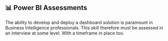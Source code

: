 ## 📊 Power BI Assessments

The ability to develop and deploy a dashboard solution is paramount in Business Intelligence professionals. This skill therefore must be assessed in an interview at some level. With a timeframe in place too.
